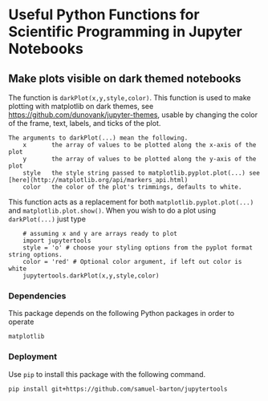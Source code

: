 # Useful Python Functions for Scientific Programming in Jupyter Notebooks


## Make plots visible on dark themed notebooks

The function is `darkPlot(x,y,style,color)`. This function is used to make plotting with 
matplotlib on dark themes, see https://github.com/dunovank/jupyter-themes, usable by changing the
color of the frame, text, labels, and ticks of the plot. 

    The arguments to darkPlot(...) mean the following.
        x       the array of values to be plotted along the x-axis of the plot
        y       the array of values to be plotted along the y-axis of the plot
        style   the style string passed to matplotlib.pyplot.plot(...) see [here](http://matplotlib.org/api/markers_api.html) 
        color   the color of the plot's trimmings, defaults to white.

This function acts as a replacement for both `matplotlib.pyplot.plot(...)` and 
`matplotlib.plot.show()`. When you wish to do a plot using `darkPlot(...)` just type 

```
    # assuming x and y are arrays ready to plot
    import jupytertools
    style = 'o' # choose your styling options from the pyplot format string options.
    color = 'red' # Optional color argument, if left out color is white
    jupytertools.darkPlot(x,y,style,color)
```

### Dependencies

This package depends on the following Python packages in order to operate

    matplotlib



### Deployment

Use `pip` to install this package with the following command.

    pip install git+https://github.com/samuel-barton/jupytertools
